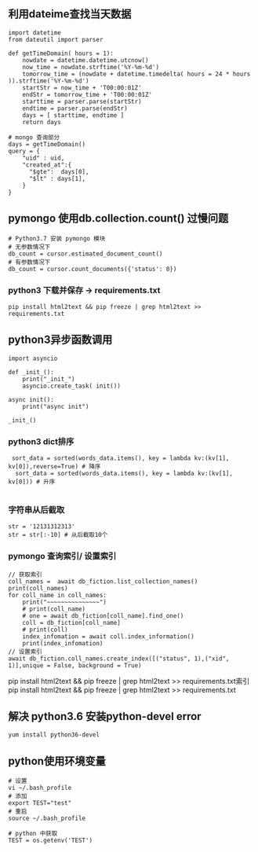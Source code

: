## 利用dateime查找当天数据
``````
import datetime
from dateutil import parser

def getTimeDomain( hours = 1):
    nowdate = datetime.datetime.utcnow()
    now_time = nowdate.strftime('%Y-%m-%d')
    tomorrow_time = (nowdate + datetime.timedelta( hours = 24 * hours )).strftime('%Y-%m-%d')
    startStr = now_time + 'T00:00:01Z'
    endStr = tomorrow_time + 'T00:00:01Z'
    starttime = parser.parse(startStr)
    endtime = parser.parse(endStr)
    days = [ starttime, endtime ]
    return days
    
# mongo 查询部分
days = getTimeDomain()
query = {
    "uid" : uid,
    "created_at":{
      "$gte":  days[0],
      "$lt" : days[1],
    }
}
``````

## pymongo 使用db.collection.count() 过慢问题
``````
# Python3.7 安装 pymongo 模块
# 无参数情况下
db_count = cursor.estimated_document_count()
# 有参数情况下
db_count = cursor.count_documents({'status': 0})
``````
### python3 下载并保存 -> requirements.txt
`````
pip install html2text && pip freeze | grep html2text >> requirements.txt
`````

## python3异步函数调用
``````
import asyncio

def _init_():
    print("_init_")
    asyncio.create_task( init())
    
async init():
    print("async init")
    
_init_()
``````
### python3 dict排序
``````
 sort_data = sorted(words_data.items(), key = lambda kv:(kv[1], kv[0]),reverse=True) # 降序
  sort_data = sorted(words_data.items(), key = lambda kv:(kv[1], kv[0])) # 升序
 
``````
### 字符串从后截取
```````
str = '12131312313'
str = str[:-10] # 从后截取10个
```````

### pymongo 查询索引/ 设置索引
```````
// 获取索引
coll_names =  await db_fiction.list_collection_names()
print(coll_names)
for coll_name in coll_names:
    print("~~~~~~~~~~~~~~~")
    # print(coll_name)
    # one = await db_fiction[coll_name].find_one()
    coll = db_fiction[coll_name]
    # print(coll)
    index_infomation = await coll.index_information()
    print(index_infomation)
// 设置索引
await db_fiction.coll_names.create_index([("status", 1),("xid", 1)],unique = False, background = True)
```````

pip install html2text && pip freeze | grep html2text >> requirements.txt索引
pip install html2text && pip freeze | grep html2text >> requirements.txt

## 解决 python3.6 安装python-devel error
``````
yum install python36-devel
``````

## python使用环境变量
```````
# 设置
vi ~/.bash_profile
# 添加
export TEST="test"
# 重启
source ~/.bash_profile

# python 中获取
TEST = os.getenv('TEST')

```````
